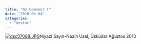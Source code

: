 ```yaml
---
title: "No Comment !"
date: "2010-09-04"
categories: 
  - "destur"
---
```


[![dsc07098.JPG](/uploads/2010/09/dsc07098-1.jpg)](/uploads/2010/09/dsc07098-1.jpg "dsc07098.JPG")Niyazi Sayın-Nezih Uzel, Üsküdar Ağustos 2010
